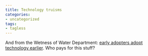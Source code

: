 ```yaml
---
title: Technology truisms
categories:
- uncategorized
tags:
- tagless
---
```


And from the Wetness of Water Department: [early adopters adopt technology earlier][1].  Who pays for this stuff?

   [1]: http://www.pewinternet.org/reports/toc.asp?Report=103
